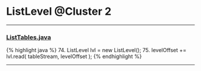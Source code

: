 # ListLevel @Cluster 2

***

### [ListTables.java](https://searchcode.com/codesearch/view/97384153/)
{% highlight java %}
74. ListLevel lvl = new ListLevel();
75. levelOffset += lvl.read( tableStream, levelOffset );
{% endhighlight %}

***

